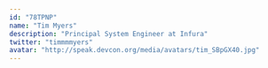 ```yaml
---
id: "78TPNP"
name: "Tim Myers"
description: "Principal System Engineer at Infura"
twitter: "timmmmyers"
avatar: "http://speak.devcon.org/media/avatars/tim_SBpGX40.jpg"
---
```

